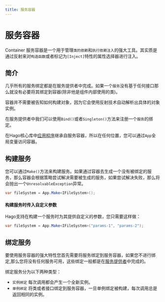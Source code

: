 ```yaml
---
title: 服务容器
---
```


# 服务容器

Container 服务容器是一个用于管理`类的依赖`和`执行依赖注入`的强大工具。其实质是通过反射来对`构造函数`或者标记为`[Inject]`特性的属性选择器进行注入。

## 简介

几乎所有的服务绑定都是在服务提供者中完成。如果一个`服务`没有基于任何接口那么就没有必要将其绑定到容器(除非他是组件内部使用的类)。

容器并不需要被告知如何构建对象，因为它会使用反射技术自动解析出具体的对象实例。

在服务提供者中我们可以使用`Bind()`或者`Singleton()`方法来注册一个`服务`的绑定。

在Hago核心库中[应用程序](application.html)继承自服务容器，所以在任何位置，您可以通过`App`全局变量访问容器。

## 构建服务

您可以通过`Make()`方法来构建服务。如果通过容器去生成一个没有被绑定的服务，那么容器会根据策略尝试解决需要被生成的服务，如果尝试解决失败，那么将会抛出一个`UnresolvableException`异常。

```csharp
var fileSystem = App.Make<IFileSystem>();
```

#### 构建服务时传入自定义参数

Hago支持在构建一个服务时为其提供自定义的参数，您只需要这样做：

```csharp
var fileSystem = App.Make<IFileSystem>("params-1", "params-2");
```

## 绑定服务

要使用服务容器的强大特性您首先需要将服务绑定到服务容器，如果您不进行绑定,那么您将没有任何服务可用，这些绑定一般都是在[服务提供者](service-provider.html)中完成的。

绑定服务分为以下两种类型：

- `实例绑定` 每次调用都会产生一个全新实例。
- `单例绑定` 将类或者接口绑定到服务容器，一旦单例绑定被构建，每次调用总是返回相同的实例。